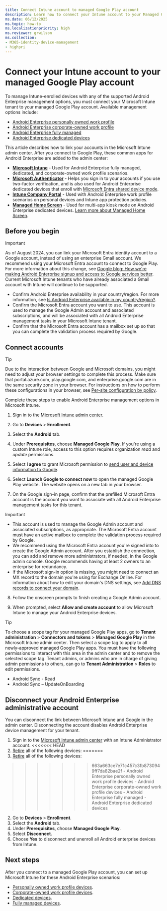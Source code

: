 ```yaml
---
title: Connect Intune account to managed Google Play account
description: Learn how to connect your Intune account to your Managed Google Play account.
ms.date: 06/12/2025
ms.topic: how-to
ms.localizationpriority: high
ms.reviewer: grwilson
ms.collection:
- M365-identity-device-management
- highpri
---
```


# Connect your Intune account to your managed Google Play account


To manage Intune-enrolled devices with any of the supported Android Enterprise management options, you must connect your Microsoft Intune tenant to your managed Google Play account. Available management options include:

- [Android Enterprise personally owned work profile](android-work-profile-enroll.md)
- [Android Enterprise corporate-owned work profile](android-corporate-owned-work-profile-enroll.md)
- [Android Enterprise fully managed](android-fully-managed-enroll.md)
- [Android Enterprise dedicated devices](android-kiosk-enroll.md)

This article describes how to link your accounts in the Microsoft Intune admin center. After you connect to Google Play, these common apps for Android Enterprise are added to the admin center:

- **[Microsoft Intune](https://play.google.com/store/apps/details?id=com.microsoft.intune)** - Used for Android Enterprise fully managed, dedicated, and corporate-owned work profile scenarios.
- **[Microsoft Authenticator](https://play.google.com/store/apps/details?id=com.azure.authenticator)** - Helps you sign in to your accounts if you use two-factor verification, and is also used for Android Enterprise dedicated devices that enroll with [Microsoft Entra shared device mode](/azure/active-directory/develop/msal-shared-devices).
- **[Intune Company Portal](https://play.google.com/store/apps/details?id=com.microsoft.windowsintune.companyportal)** - Used with Android Enterprise work profile scenarios on personal devices and Intune app protection policies.
- **[Managed Home Screen](https://play.google.com/store/apps/details?id=com.microsoft.launcher.enterprise)** - Used for multi-app kiosk mode on Android Enterprise dedicated devices. [Learn more about Managed Home Screen](https://techcommunity.microsoft.com/t5/intune-customer-success/how-to-setup-microsoft-managed-home-screen-on-dedicated-devices/ba-p/1388060).

## Before you begin

>[!IMPORTANT]
> As of August 2024, you can link your Microsoft Entra identity account to a Google account, instead of using an enterprise Gmail account. We recommend using your Microsoft Entra account to connect to Google Play. For more information about this change, see [Google blog: How we're making Android Enterprise signup and access to Google services better](https://blog.google/products/android-enterprise/android-enterprise-signup-google-services/). Current Microsoft Intune tenants who have already associated a Gmail account with Intune will continue to be supported.

- Confirm Android Enterprise availability in your country/region. For more information, see [Is Android Enterprise available in my country/region?](https://support.google.com/work/android/answer/6270910).
- Confirm the Microsoft Entra account you want to use. This account is used to manage the Google Admin account and associated subscriptions, and will be associated with all Android Enterprise management tasks in your Microsoft Intune tenant.
- Confirm that the Microsoft Entra account has a mailbox set up so that you can complete the validation process required by Google.

## Connect accounts
> [!TIP]
> Due to the interaction between Google and Microsoft domains, you might need to adjust your browser settings to complete this process. Make sure that portal.azure.com, play.google.com, and enterprise.google.com are in the same security zone in your browser. For instructions on how to perform these configurations in your browser, see [Per-site configuration by policy](/deployedge/per-site-configuration-by-policy).

Complete these steps to enable Android Enterprise management options in Microsoft Intune.

1. Sign in to the [Microsoft Intune admin center](https://go.microsoft.com/fwlink/?linkid=2109431).
2. Go to **Devices** > **Enrollment**.
3. Select the **Android** tab.
4. Under **Prerequisites**, choose **Managed Google Play**.  If you're using a custom Intune role, access to this option requires organization *read* and *update* permissions.
5. Select **I agree** to grant Microsoft permission to [send user and device information to Google](../protect/data-intune-sends-to-google.md).

6. Select **Launch Google to connect now** to open the managed Google Play website. The website opens on a new tab in your browser.

7. On the Google sign-in page, confirm that the prefilled Microsoft Entra account is the account you want to associate with all Android Enterprise management tasks for this tenant.

> [!IMPORTANT]
> - This account is used to manage the Google Admin account and associated subscriptions, as appropriate. The Microsoft Entra account must have an active mailbox to complete the validation process required by Google.
> - We recommend using the Microsoft Entra account you're signed into to create the Google Admin account. After you establish the connection, you can add and remove more administrators, if needed, in the Google admin console. Google recommends having at least 2 owners to an enterprise for redundancy.
> - If the Microsoft sign-in option is missing, you might need to connect an MX record to the domain you're using for Exchange Online. For information about how to edit your domain's DNS settings, see [Add DNS records to connect your domain](/microsoft-365/admin/get-help-with-domains/create-dns-records-at-any-dns-hosting-provider).

8. Follow the onscreen prompts to finish creating a Google Admin account.

9. When prompted, select **Allow and create account** to allow Microsoft Intune to manage your Android Enterprise devices.

> [!TIP]
> To choose a scope tag for your managed Google Play apps, go to **Tenant administration** > **Connectors and tokens** > **Managed Google Play** in the Microsoft Intune admin center.  Then select a scope tag to apply to all newly-approved managed Google Play apps. You must have the following permissions to interact with this area in the admin center and to remove the selected scope tag. Tenant admins, or admins who are in charge of giving admin permissions to others, can go to **Tenant Administration** > **Roles** to edit permissions.
>  - Android Sync - Read
   >  - Android Sync – UpdateOnBoarding

## Disconnect your Android Enterprise administrative account

You can disconnect the link between Microsoft Intune and Google in the admin center. Disconnecting the account disables Android Enterprise device management for your tenant.

1. Sign in to the [Microsoft Intune admin center](https://go.microsoft.com/fwlink/?linkid=2109431) with an Intune Administrator account.
<<<<<<< HEAD
2. [Retire](../remote-actions/device-retire.md) all of the following devices:
=======
2. [Retire](../remote-actions/devices-wipe.md#retire) all of the following devices:
>>>>>>> 663a663ce7e71c457c3fb8730949ff7da82bae2f
    - Android Enterprise personally owned work profile devices
    - Android Enterprise corporate-owned work profile devices
    - Android Enterprise fully managed
    - Android Enterprise dedicated devices
2. Go to **Devices** > **Enrollment**.
3. Select the **Android** tab.
3. Under **Prerequisites**, choose **Managed Google Play**.
4. Select **Disconnect**.
4. Choose **Yes** to disconnect and unenroll all Android enterprise devices from Intune.

## Next steps

After you connect to a managed Google Play account, you can set up Microsoft Intune for these Android Enterprise scenarios:
- [Personally owned work profile devices](android-work-profile-enroll.md).
- [Corporate-owned work profile devices](android-corporate-owned-work-profile-enroll.md).
- [Dedicated devices](android-kiosk-enroll.md).
- [Fully managed devices](android-fully-managed-enroll.md).

